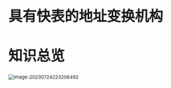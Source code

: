 # 具有快表的地址变换机构



# 知识总览

<img src="https://cvp.oss-cn-shanghai.aliyuncs.com/picgo/202307242232585.png" alt="image-20230724223208492" style="zoom: 67%;" />
